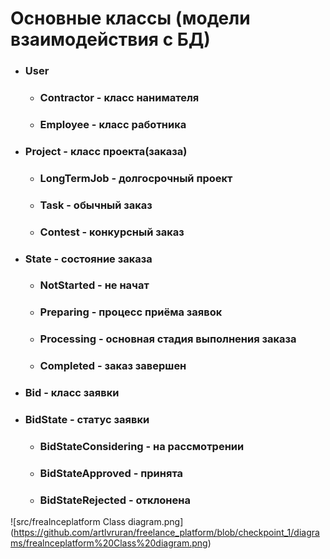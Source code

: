 # Основные классы (модели взаимодействия с БД)
* ### User
  * ### Contractor - класс нанимателя
  * ### Employee - класс работника
* ### Project - класс проекта(заказа)
  * ### LongTermJob - долгосрочный проект
  * ### Task - обычный заказ
  * ### Contest - конкурсный заказ
* ### State - состояние заказа
  * ### NotStarted - не начат
  * ### Preparing - процесс приёма заявок
  * ### Processing - основная стадия выполнения заказа
  * ### Completed - заказ завершен
* ### Bid - класс заявки
* ### BidState - статус заявки
    * ### BidStateConsidering - на рассмотрении
    * ### BidStateApproved - принята
    * ### BidStateRejected - отклонена
![src/frealnceplatform Class diagram.png]
(https://github.com/artlvruran/freelance_platform/blob/checkpoint_1/diagrams/frealnceplatform%20Class%20diagram.png)